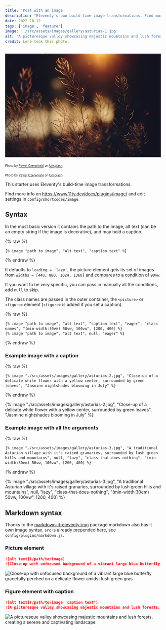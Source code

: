 ```yaml
---
title: 'Post with an image '
description: "Eleventy's own build-time image transformations. Find more info on11ty.dev/docs/plugins/image/ and edit settings in config-folder."
date: 2022-10-12
tags: ['image', 'feature']
image: './src/assets/images/gallery/asturias-1.jpg'
alt: 'A picturesque valley showcasing majestic mountains and lush forests, creating a serene and captivating landscape'
credit: Lene took this photo.
---
```


<img webc:is="eleventy-image" width="1920" sizes="(max-width: 1280px) 1280px, 100vw" src="src/assets/images/nature.jpg" alt="photo of nature" />

<unpic-img
  webc:import="npm:@unpic/webc"
  src="https://res.cloudinary.com/paulapplegate-com/image/upload/bob-brewer_ayzghl.jpg"
  layout="constrained"
  width="1920"
  height="1224"
  alt="A lovely white home" ></unpic-img>
  <span style="font-size: 0.7em;">
	Photo by <a href="https://unsplash.com/@pawel_czerwinski?utm_content=creditCopyText&utm_medium=referral&utm_source=unsplash">Pawel Czerwinski</a> on <a href="https://unsplash.com/photos/a-white-room-with-a-potted-plant-in-it-ULsUfp7hl-I?utm_content=creditCopyText&utm_medium=referral&utm_source=unsplash">Unsplash</a>
  </span>

<unpic-img
  webc:import="npm:@unpic/webc"
  src="https://res.cloudinary.com/paulapplegate-com/image/upload/pawel-czerwinski_r4l442.jpg"
  layout="constrained"
  width="1920"
  height="1280"
  alt="A lovely white bird" ></unpic-img>
<span style="font-size: 0.7em;">
  Photo by <a href="https://unsplash.com/@pawel_czerwinski?utm_content=creditCopyText&utm_medium=referral&utm_source=unsplash">Pawel Czerwinski</a> on <a href="https://unsplash.com/photos/a-white-room-with-a-potted-plant-in-it-ULsUfp7hl-I?utm_content=creditCopyText&utm_medium=referral&utm_source=unsplash">Unsplash</a>
</span>

This starter uses Eleventy's build-time image transformations.

Find more info on https://www.11ty.dev/docs/plugins/image/ and edit settings in `config/shortcodes/image`.

## Syntax

In the most basic version it contains the path to the image, alt text (can be an empty string if the image is decorative), and may hold a caption.

{% raw %}

```jinja2
{% image "path to image", "alt text", "caption text" %}
```

{% endraw %}

It defaults to `loading = 'lazy'`, the picture element gets its set of images from `widths = [440, 880, 1024, 1360]` and compares to a condition of `90vw`.

If you want to be very specific, you can pass in manually all the conditions, add `null` to skip.

The class names are passed in the outer container, the `<picture>` or `<figure>` element (`<figure>` is added if you set a caption).

{% raw %}

```jinja2
{% image "path to image", "alt text", "caption text", "eager", "class names", "(min-width:30em) 50vw, 100vw", [200, 400] %}
{% image "path to image", "alt text", null, "eager" %}
```

{% endraw %}

### Example image with a caption

{% raw %}

```jinja2
{% image "./src/assets/images/gallery/asturias-2.jpg", "Close-up of a delicate white flower with a yellow center, surrounded by green leaves", "Jasmine nightshades blooming in July" %}
```

{% endraw %}

{% image "./src/assets/images/gallery/asturias-2.jpg", "Close-up of a delicate white flower with a yellow center, surrounded by green leaves", "Jasmine nightshades blooming in July" %}

### Example image with all the arguments

{% raw %}

```jinja2
{% image "./src/assets/images/gallery/asturias-3.jpg", "A traditional Asturian village with it's raised granaries, surrounded by lush green hills and mountains", null, "lazy", "class-that-does-nothing", "(min-width:30em) 50vw, 100vw", [200, 400] %}
```

{% endraw %}

{% image "./src/assets/images/gallery/asturias-3.jpg", "A traditional Asturian village with it's raised granaries, surrounded by lush green hills and mountains", null, "lazy", "class-that-does-nothing", "(min-width:30em) 50vw, 100vw", [200, 400] %}

## Markdown syntax

Thanks to the [markdown-it-eleventy-img](https://github.com/solution-loisir/markdown-it-eleventy-img) package markdown also has it own image syntax. `src` is already prepended here, see `config/plugins/markdown.js`.

### Picture element

```markdown
![alt text](/path/to/image)
![Close-up with unfocused background of a vibrant large blue butterfly gracefully perched on a delicate flower amidst lush green gras](/assets/images/gallery/asturias-4.jpg)
```

![Close-up with unfocused background of a vibrant large blue butterfly gracefully perched on a delicate flower amidst lush green gras](/assets/images/gallery/asturias-4.jpg)

### Figure element with caption

```markdown
![alt text](/path/to/image 'caption text')
![A picturesque valley showcasing majestic mountains and lush forests, creating a serene and captivating landscape](/assets/images/gallery/asturias-1.jpg 'Inside the Somiedo Natural Park, Asturias')
```

![A picturesque valley showcasing majestic mountains and lush forests, creating a serene and captivating landscape](/assets/images/gallery/asturias-1.jpg 'Inside the Somiedo Natural Park, Asturias')

